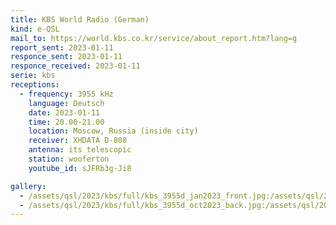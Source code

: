 ```yaml
---
title: KBS World Radio (German)
kind: e-QSL
mail_to: https://world.kbs.co.kr/service/about_report.htm?lang=g
report_sent: 2023-01-11
responce_sent: 2023-01-11
responce_received: 2023-01-11
serie: kbs
receptions:
  - frequency: 3955 kHz
    language: Deutsch
    date: 2023-01-11
    time: 20.00-21.00
    location: Moscow, Russia (inside city)
    receiver: XHDATA D-808
    antenna: its telescopic
    station: wooferton
    youtube_id: sJFRb3g-Ji8

gallery:
  - /assets/qsl/2023/kbs/full/kbs_3955d_jan2023_front.jpg:/assets/qsl/2023/kbs/small/kbs_3955d_jan2023_front.jpg
  - /assets/qsl/2023/kbs/full/kbs_3955d_oct2023_back.jpg:/assets/qsl/2023/kbs/small/kbs_3955d_jan2023_back.jpg
---
```

